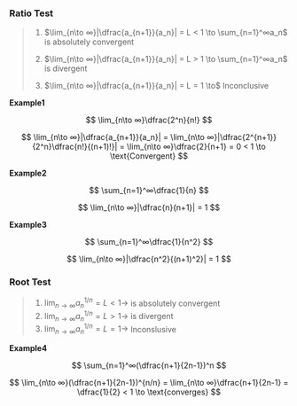 ### Ratio Test

> 1. $\lim_{n\to ∞}|\dfrac{a_{n+1}}{a_n}| = L < 1 \to \sum_{n=1}^∞a_n$ is absolutely convergent
> 
> 2. $\lim_{n\to ∞}|\dfrac{a_{n+1}}{a_n}| = L > 1 \to \sum_{n=1}^∞a_n$ is divergent
> 
> 3. $\lim_{n\to ∞}|\dfrac{a_{n+1}}{a_n}| = L = 1 \to$ Inconclusive 

**Example1**

$$
    \lim_{n\to ∞}\dfrac{2^n}{n!}
$$

$$
    \lim_{n\to ∞}|\dfrac{a_{n+1}}{a_n}| =   \lim_{n\to ∞}|\dfrac{2^{n+1}}{2^n}\dfrac{n!}{(n+1)!}| =  \lim_{n\to ∞}\dfrac{2}{n+1} = 0 < 1 \to \text{Convergent}
$$

**Example2**

$$
    \sum_{n=1}^∞\dfrac{1}{n} 
$$

$$
    \lim_{n\to ∞}|\dfrac{n}{n+1}| = 1
$$

**Example3**

$$
    \sum_{n=1}^∞\dfrac{1}{n^2} 
$$

$$
    \lim_{n\to ∞}|\dfrac{n^2}{(n+1)^2}| = 1
$$

### Root Test

> 1. $\lim_{n\to ∞}a_n^{1/n} = L < 1 \to$ is absolutely convergent  
> 2. $\lim_{n\to ∞}a_n^{1/n} = L > 1 \to$ is divergent
> 3. $\lim_{n\to ∞}a_n^{1/n} = L = 1 \to$ Inconslusive

**Example4**

$$
    \sum_{n=1}^∞(\dfrac{n+1}{2n-1})^n
$$

$$
    \lim_{n\to ∞}(\dfrac{n+1}{2n-1})^{n/n} =  \lim_{n\to ∞}\dfrac{n+1}{2n-1} = \dfrac{1}{2} < 1 \to \text{converges}
$$

